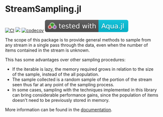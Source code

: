 # StreamSampling.jl

[![CI](https://github.com/JuliaDynamics/StreamSampling.jl/workflows/CI/badge.svg)](https://github.com/JuliaDynamics/StreamSampling.jl/actions?query=workflow%3ACI)
[![](https://img.shields.io/badge/docs-stable-blue.svg)](https://juliadynamics.github.io/StreamSampling.jl/dev/)
[![codecov](https://codecov.io/gh/JuliaDynamics/StreamSampling.jl/graph/badge.svg?token=F8W0MC53Z0)](https://codecov.io/gh/JuliaDynamics/StreamSampling.jl)
[![Aqua QA](https://raw.githubusercontent.com/JuliaTesting/Aqua.jl/master/badge.svg)](https://github.com/JuliaTesting/Aqua.jl)

The scope of this package is to provide general methods to sample from any stream in a single pass through the data, even when 
the number of items contained in the stream is unknown.

This has some advantages over other sampling procedures:

- If the iterable is lazy, the memory required grows in relation to the size of the sample, instead of the all population.
- The sample collected is a random sample of the portion of the stream seen thus far at any point of the sampling process.
- In some cases, sampling with the techniques implemented in this library can bring considerable performance gains, since
  the population of items doesn't need to be previously stored in memory.
  
More information can be found in the [documentation](https://juliadynamics.github.io/StreamSampling.jl/dev/).
